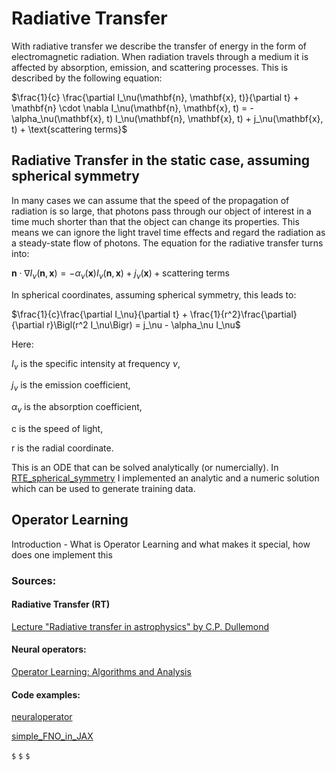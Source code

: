 # Radiative Transfer

With radiative transfer we describe the transfer of energy in the form of electromagnetic radiation. When radiation travels through a medium it is affected by absorption, emission, and scattering processes. This is described by the following equation:


$\frac{1}{c} \frac{\partial I_\nu(\mathbf{n}, \mathbf{x}, t)}{\partial t} + \mathbf{n} \cdot \nabla I_\nu(\mathbf{n}, \mathbf{x}, t) = -\alpha_\nu(\mathbf{x}, t) I_\nu(\mathbf{n}, \mathbf{x}, t) + j_\nu(\mathbf{x}, t) + \text{scattering terms}$


## Radiative Transfer in the static case, assuming spherical symmetry

In many cases we can assume that the speed of the propagation of radiation is so large, that photons pass through our object of interest in a time much shorter than that the object can change its properties. This means we can ignore the light travel time effects and regard the radiation as a steady-state flow of photons. The equation for the radiative transfer turns into:


$\mathbf{n} \cdot \nabla I_\nu(\mathbf{n}, \mathbf{x}) = -\alpha_\nu(\mathbf{x}) I_\nu(\mathbf{n}, \mathbf{x}) + j_\nu(\mathbf{x}) + \text{scattering terms}$


In spherical coordinates, assuming spherical symmetry, this leads to:

$\frac{1}{c}\frac{\partial I_\nu}{\partial t} + \frac{1}{r^2}\frac{\partial}{\partial r}\Bigl(r^2 I_\nu\Bigr) = j_\nu - \alpha_\nu I_\nu$

Here:

 $I_\nu$ is the specific intensity at frequency $\nu$, 

 $j_\nu$ is the emission coefficient,

 $\alpha_\nu$ is the absorption coefficient,

c is the speed of light,

r is the radial coordinate.


This is an ODE that can be solved analytically (or numercially). In [RTE_spherical_symmetry](https://github.com/RuneRost/RadiativeTransfer/blob/main/RTE_sphercial_symmetry.ipynb) I implemented an analytic and a numeric solution which can be used to generate training data.



## Operator Learning

Introduction - What is Operator Learning and what makes it special, how does one implement this


### Sources: 

#### Radiative Transfer (RT)
[Lecture "Radiative transfer in astrophysics" by C.P. Dullemond](https://www.ita.uni-heidelberg.de/~dullemond/lectures/radtrans_2017/index.shtml?lang=en)

#### Neural operators:
[Operator Learning: Algorithms and Analysis](https://arxiv.org/abs/2402.15715)

#### Code examples:
[neuraloperator](https://github.com/neuraloperator/neuraloperator)

[simple_FNO_in_JAX](https://github.com/Ceyron/machine-learning-and-simulation/blob/main/english/neural_operators/simple_FNO_in_JAX.ipynb)



`$` `$` `$`





